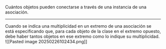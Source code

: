 Cuántos objetos pueden conectarse a través de una instancia de una asociación.  
***  
Cuando se indica una multiplicidad en un extremo de una asociación se está especificando que, para cada objeto de la clase en el extremo opuesto, debe haber tantos objetos en ese extremo como lo indique su multiplicidad.  
![[Pasted image 20250226102434.png]]